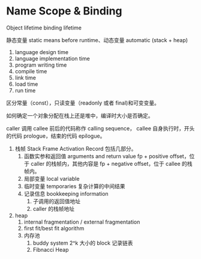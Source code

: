 # Name Scope & Binding

Object lifetime
binding lifetime

静态变量 static means before runtime、动态变量 automatic (stack + heap)

1. language design time
1. language implementation time
1. program writing time
1. compile time
1. link time
1. load time
1. run time

区分常量（const），只读变量（readonly 或者 final)和可变变量。

如何确定一个对象分配在栈上还是堆中，编译时大小是否确定。

caller 调用 callee 前后的代码称作 calling sequence， callee 自身执行时，开头的代码 prologue，结束的代码 epilogue。

1. 栈帧 Stack Frame Activation Record 包括几部分。
   1. 函数实参和返回值 arguments and return value fp + positive offset，位于 caller 的栈帧内，其他内容是 fp + negative offset，位于 callee 的栈帧内。
   1. 局部变量 local variable
   1. 临时变量 temporaries 复杂计算的中间结果
   1. 记录信息 bookkeeping information
      1. 子调用的返回值地址
      1. caller 的栈帧地址
1. heap
   1. internal fragmentation / external fragmentation
   1. first fit/best fit algorithm
   1. 内存池
      1. buddy system 2^k 大小的 block 记录链表
      1. Fibnacci Heap
